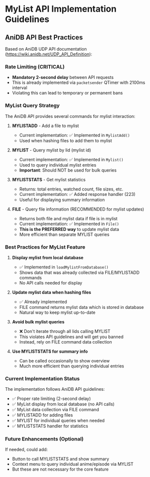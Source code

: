 # MyList API Implementation Guidelines

## AniDB API Best Practices

Based on AniDB UDP API documentation (https://wiki.anidb.net/UDP_API_Definition):

### Rate Limiting (CRITICAL)
- **Mandatory 2-second delay** between API requests
- This is already implemented via `packetsender` QTimer with 2100ms interval
- Violating this can lead to temporary or permanent bans

### MyList Query Strategy

The AniDB API provides several commands for mylist interaction:

1. **MYLISTADD** - Add a file to mylist
   - Current implementation: ✅ Implemented in `MylistAdd()`
   - Used when hashing files to add them to mylist

2. **MYLIST** - Query mylist by lid (mylist id)
   - Current implementation: ✅ Implemented in `Mylist()`
   - Used to query individual mylist entries
   - **Important**: Should NOT be used for bulk queries

3. **MYLISTSTATS** - Get mylist statistics
   - Returns: total entries, watched count, file sizes, etc.
   - Current implementation: ✅ Added response handler (223)
   - Useful for displaying summary information

4. **FILE** - Query file information (RECOMMENDED for mylist updates)
   - Returns both file and mylist data if file is in mylist
   - Current implementation: ✅ Implemented in `File()`
   - **This is the PREFERRED way** to update mylist data
   - More efficient than separate MYLIST queries

### Best Practices for MyList Feature

1. **Display mylist from local database**
   - ✅ Implemented in `loadMylistFromDatabase()`
   - Shows data that was already collected via FILE/MYLISTADD commands
   - No API calls needed for display

2. **Update mylist data when hashing files**
   - ✅ Already implemented
   - FILE command returns mylist data which is stored in database
   - Natural way to keep mylist up-to-date

3. **Avoid bulk mylist queries**
   - ❌ Don't iterate through all lids calling MYLIST
   - This violates API guidelines and will get you banned
   - Instead, rely on FILE command data collection

4. **Use MYLISTSTATS for summary info**
   - Can be called occasionally to show overview
   - Much more efficient than querying individual entries

### Current Implementation Status

The implementation follows AniDB API guidelines:
- ✅ Proper rate limiting (2-second delay)
- ✅ MyList display from local database (no API calls)
- ✅ MyList data collection via FILE command
- ✅ MYLISTADD for adding files
- ✅ MYLIST for individual queries when needed
- ✅ MYLISTSTATS handler for statistics

### Future Enhancements (Optional)

If needed, could add:
- Button to call MYLISTSTATS and show summary
- Context menu to query individual anime/episode via MYLIST
- But these are not necessary for the core feature
